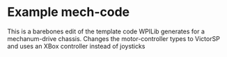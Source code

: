 # Example mech-code

This is a barebones edit of the template code WPILib generates for a mechanum-drive chassis. Changes the motor-controller types to VictorSP and uses an XBox controller instead of joysticks